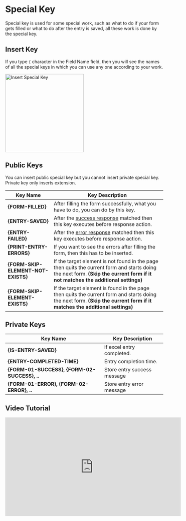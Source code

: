# Special Key

Special key is used for some special work, such as what to do if your form gets filled or what to do after the entry is saved, all these work is done by the special key.

## Insert Key

If you type `{` character in the Field Name field, then you will see the names of all the special keys in which you can use any one according to your work.

<img src="/image/insert-special-key.png" width="250" height="250" alt="Insert Special Key">

## Public Keys

You can insert public special key but you cannot insert private special key. Private key only inserts extension.

| Key Name                           | Key Description                                                                                                                                                                  |
| ---------------------------------- | -------------------------------------------------------------------------------------------------------------------------------------------------------------------------------- |
| **{FORM-FILLED}**                  | After filling the form successfully, what you have to do, you can do by this key.                                                                                                |
| **{ENTRY-SAVED}**                  | After the [success response](form-response/form-success-response.html) matched then this key executes before response action.                                                    |
| **{ENTRY-FAILED}**                 | After the [error response](form-response/form-error-response.html) matched then this key executes before response action.                                                        |
| **{PRINT-ENTRY-ERRORS}**           | If you want to see the errors after filling the form, then this has to be inserted.                                                                                              |
| **{FORM-SKIP-ELEMENT-NOT-EXISTS}** | If the target element is not found in the page then quits the current form and starts doing the next form. **(Skip the current form if it not matches the additional settings)** |
| **{FORM-SKIP-ELEMENT-EXISTS}**     | If the target element is found in the page then quits the current form and starts doing the next form. **(Skip the current form if it matches the additional settings)**         |

## Private Keys

| Key Name                                     | Key Description             |
| -------------------------------------------- | --------------------------- |
| **{IS-ENTRY-SAVED}**                         | if excel entry completed.   |
| **{ENTRY-COMPLETED-TIME}**                   | Entry completion time.      |
| **{FORM-01-SUCCESS}, {FORM-02-SUCCESS}, ..** | Store entry success message |
| **{FORM-01-ERROR}, {FORM-02-ERROR}, ..**     | Store entry error message   |


## Video Tutorial

<iframe width="560" height="315" title="youtube" src="https://www.youtube.com/embed/e_WQzWbCj40" frameborder="0" allow="accelerometer; autoplay; clipboard-write; encrypted-media; gyroscope; picture-in-picture" allowfullscreen></iframe>
<br>